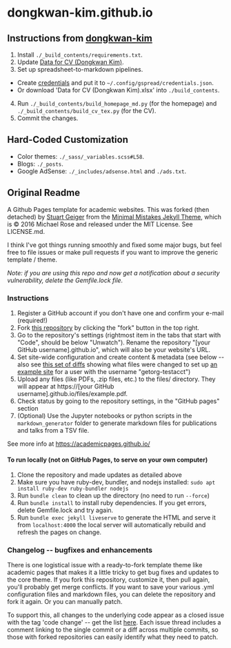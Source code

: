 # dongkwan-kim.github.io

## Instructions from [dongkwan-kim](https://github.com/dongkwan-kim)

1. Install `./_build_contents/requirements.txt`.
2. Update [Data for CV (Dongkwan Kim)](https://docs.google.com/spreadsheets/d/1QeeQhPYIeTiCTJNczKSfenHCYGMLf3a2vvzCor1Gd2A/edit#gid=1901573817).
3. Set up spreadsheet-to-markdown pipelines.
 - Create [credentials](https://docs.gspread.org/en/v4.0.1/oauth2.html#oauth-client-id) and put it to `~/.config/gspread/credentials.json`.
 - Or download 'Data for CV (Dongkwan Kim).xlsx' into `./build_contents`.
4. Run `./_build_contents/build_homepage_md.py` (for the homepage) and `./_build_contents/build_cv_tex.py` (for the CV).
5. Commit the changes.

## Hard-Coded Customization

- Color themes: `./_sass/_variables.scss#L58`.
- Blogs: `./_posts`.
- Google AdSense: `./_includes/adsense.html` and `./ads.txt`.

## Original Readme

A Github Pages template for academic websites. This was forked (then detached) by [Stuart Geiger](https://github.com/staeiou) from the [Minimal Mistakes Jekyll Theme](https://mmistakes.github.io/minimal-mistakes/), which is © 2016 Michael Rose and released under the MIT License. See LICENSE.md.

I think I've got things running smoothly and fixed some major bugs, but feel free to file issues or make pull requests if you want to improve the generic template / theme.

*Note: if you are using this repo and now get a notification about a security vulnerability, delete the Gemfile.lock file.*

### Instructions

1. Register a GitHub account if you don't have one and confirm your e-mail (required!)
1. Fork [this repository](https://github.com/academicpages/academicpages.github.io) by clicking the "fork" button in the top right. 
1. Go to the repository's settings (rightmost item in the tabs that start with "Code", should be below "Unwatch"). Rename the repository "[your GitHub username].github.io", which will also be your website's URL.
1. Set site-wide configuration and create content & metadata (see below -- also see [this set of diffs](http://archive.is/3TPas) showing what files were changed to set up [an example site](https://getorg-testacct.github.io) for a user with the username "getorg-testacct")
1. Upload any files (like PDFs, .zip files, etc.) to the files/ directory. They will appear at https://[your GitHub username].github.io/files/example.pdf.  
1. Check status by going to the repository settings, in the "GitHub pages" section
1. (Optional) Use the Jupyter notebooks or python scripts in the `markdown_generator` folder to generate markdown files for publications and talks from a TSV file.

See more info at https://academicpages.github.io/

#### To run locally (not on GitHub Pages, to serve on your own computer)

1. Clone the repository and made updates as detailed above
1. Make sure you have ruby-dev, bundler, and nodejs installed: `sudo apt install ruby-dev ruby-bundler nodejs`
1. Run `bundle clean` to clean up the directory (no need to run `--force`)
1. Run `bundle install` to install ruby dependencies. If you get errors, delete Gemfile.lock and try again.
1. Run `bundle exec jekyll liveserve` to generate the HTML and serve it from `localhost:4000` the local server will automatically rebuild and refresh the pages on change.

### Changelog -- bugfixes and enhancements

There is one logistical issue with a ready-to-fork template theme like academic pages that makes it a little tricky to get bug fixes and updates to the core theme. If you fork this repository, customize it, then pull again, you'll probably get merge conflicts. If you want to save your various .yml configuration files and markdown files, you can delete the repository and fork it again. Or you can manually patch. 

To support this, all changes to the underlying code appear as a closed issue with the tag 'code change' -- get the list [here](https://github.com/academicpages/academicpages.github.io/issues?q=is%3Aclosed%20is%3Aissue%20label%3A%22code%20change%22%20). Each issue thread includes a comment linking to the single commit or a diff across multiple commits, so those with forked repositories can easily identify what they need to patch.
